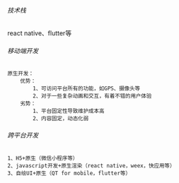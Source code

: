 ###### 技术栈

react native、flutter等

###### 移动端开发

    原生开发： 
        优势：
            1、可访问平台所有的功能，如GPS、摄像头等
            2、对于一些复杂动画和交互，有着不错的用户体验
        劣势：
            1、平台固定性导致维护成本高
            2、内容固定，动态化弱

###### 跨平台开发

    1、H5+原生（微信小程序等）
    2、javascript开发+原生渲染（react native，weex，快应用等）
    3、自绘UI+原生（QT for mobile，flutter等）
            